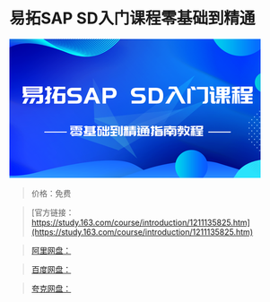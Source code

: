 # 易拓SAP SD入门课程零基础到精通

![img](../../../assets/study163/free/33301aa4e8a54069872b633170a2259d.png)

> 价格：免费

> [官方链接：https://study.163.com/course/introduction/1211135825.htm](https://study.163.com/course/introduction/1211135825.htm)

> [阿里网盘：]()

> [百度网盘：]()

> [夸克网盘：]()
